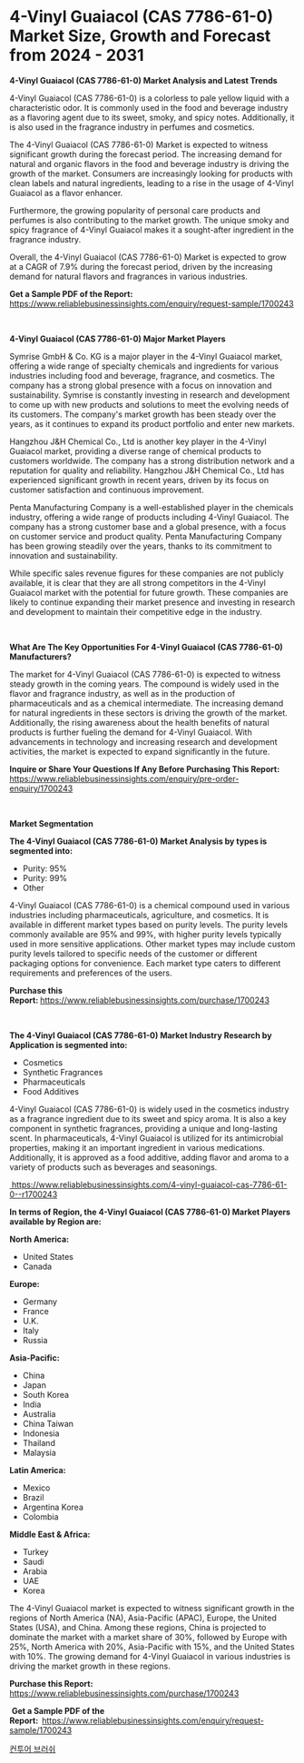 <p><h1>4-Vinyl Guaiacol (CAS 7786-61-0) Market Size, Growth and Forecast from 2024 - 2031</h1></p><p><strong>4-Vinyl Guaiacol (CAS 7786-61-0) Market Analysis and Latest Trends</strong></p>
<p><p>4-Vinyl Guaiacol (CAS 7786-61-0) is a colorless to pale yellow liquid with a characteristic odor. It is commonly used in the food and beverage industry as a flavoring agent due to its sweet, smoky, and spicy notes. Additionally, it is also used in the fragrance industry in perfumes and cosmetics.</p><p>The 4-Vinyl Guaiacol (CAS 7786-61-0) Market is expected to witness significant growth during the forecast period. The increasing demand for natural and organic flavors in the food and beverage industry is driving the growth of the market. Consumers are increasingly looking for products with clean labels and natural ingredients, leading to a rise in the usage of 4-Vinyl Guaiacol as a flavor enhancer.</p><p>Furthermore, the growing popularity of personal care products and perfumes is also contributing to the market growth. The unique smoky and spicy fragrance of 4-Vinyl Guaiacol makes it a sought-after ingredient in the fragrance industry.</p><p>Overall, the 4-Vinyl Guaiacol (CAS 7786-61-0) Market is expected to grow at a CAGR of 7.9% during the forecast period, driven by the increasing demand for natural flavors and fragrances in various industries.</p></p>
<p><strong>Get a Sample PDF of the Report:&nbsp;</strong> <a href="https://www.reliablebusinessinsights.com/enquiry/request-sample/1700243">https://www.reliablebusinessinsights.com/enquiry/request-sample/1700243</a></p>
<p>&nbsp;</p>
<p><strong>4-Vinyl Guaiacol (CAS 7786-61-0) Major Market Players</strong></p>
<p><p>Symrise GmbH & Co. KG is a major player in the 4-Vinyl Guaiacol market, offering a wide range of specialty chemicals and ingredients for various industries including food and beverage, fragrance, and cosmetics. The company has a strong global presence with a focus on innovation and sustainability. Symrise is constantly investing in research and development to come up with new products and solutions to meet the evolving needs of its customers. The company's market growth has been steady over the years, as it continues to expand its product portfolio and enter new markets.</p><p>Hangzhou J&H Chemical Co., Ltd is another key player in the 4-Vinyl Guaiacol market, providing a diverse range of chemical products to customers worldwide. The company has a strong distribution network and a reputation for quality and reliability. Hangzhou J&H Chemical Co., Ltd has experienced significant growth in recent years, driven by its focus on customer satisfaction and continuous improvement.</p><p>Penta Manufacturing Company is a well-established player in the chemicals industry, offering a wide range of products including 4-Vinyl Guaiacol. The company has a strong customer base and a global presence, with a focus on customer service and product quality. Penta Manufacturing Company has been growing steadily over the years, thanks to its commitment to innovation and sustainability.</p><p>While specific sales revenue figures for these companies are not publicly available, it is clear that they are all strong competitors in the 4-Vinyl Guaiacol market with the potential for future growth. These companies are likely to continue expanding their market presence and investing in research and development to maintain their competitive edge in the industry.</p></p>
<p>&nbsp;</p>
<p><strong>What Are The Key Opportunities For 4-Vinyl Guaiacol (CAS 7786-61-0) Manufacturers?</strong></p>
<p><p>The market for 4-Vinyl Guaiacol (CAS 7786-61-0) is expected to witness steady growth in the coming years. The compound is widely used in the flavor and fragrance industry, as well as in the production of pharmaceuticals and as a chemical intermediate. The increasing demand for natural ingredients in these sectors is driving the growth of the market. Additionally, the rising awareness about the health benefits of natural products is further fueling the demand for 4-Vinyl Guaiacol. With advancements in technology and increasing research and development activities, the market is expected to expand significantly in the future.</p></p>
<p><strong>Inquire or Share Your Questions If Any Before Purchasing This Report:</strong> <a href="https://www.reliablebusinessinsights.com/enquiry/pre-order-enquiry/1700243">https://www.reliablebusinessinsights.com/enquiry/pre-order-enquiry/1700243</a></p>
<p>&nbsp;</p>
<p><strong>Market Segmentation</strong></p>
<p><strong>The 4-Vinyl Guaiacol (CAS 7786-61-0) Market Analysis by types is segmented into:</strong></p>
<p><ul><li>Purity: 95%</li><li>Purity: 99%</li><li>Other</li></ul></p>
<p><p>4-Vinyl Guaiacol (CAS 7786-61-0) is a chemical compound used in various industries including pharmaceuticals, agriculture, and cosmetics. It is available in different market types based on purity levels. The purity levels commonly available are 95% and 99%, with higher purity levels typically used in more sensitive applications. Other market types may include custom purity levels tailored to specific needs of the customer or different packaging options for convenience. Each market type caters to different requirements and preferences of the users.</p></p>
<p><strong>Purchase this Report:&nbsp;</strong><a href="https://www.reliablebusinessinsights.com/purchase/1700243">https://www.reliablebusinessinsights.com/purchase/1700243</a></p>
<p>&nbsp;</p>
<p><strong>The 4-Vinyl Guaiacol (CAS 7786-61-0) Market Industry Research by Application is segmented into:</strong></p>
<p><ul><li>Cosmetics</li><li>Synthetic Fragrances</li><li>Pharmaceuticals</li><li>Food Additives</li></ul></p>
<p><p>4-Vinyl Guaiacol (CAS 7786-61-0) is widely used in the cosmetics industry as a fragrance ingredient due to its sweet and spicy aroma. It is also a key component in synthetic fragrances, providing a unique and long-lasting scent. In pharmaceuticals, 4-Vinyl Guaiacol is utilized for its antimicrobial properties, making it an important ingredient in various medications. Additionally, it is approved as a food additive, adding flavor and aroma to a variety of products such as beverages and seasonings.</p></p>
<p><a href="https://www.reliablebusinessinsights.com/4-vinyl-guaiacol-cas-7786-61-0--r1700243">&nbsp;https://www.reliablebusinessinsights.com/4-vinyl-guaiacol-cas-7786-61-0--r1700243</a></p>
<p><strong>In terms of Region, the 4-Vinyl Guaiacol (CAS 7786-61-0) Market Players available by Region are:</strong></p>
<p>
    <p> <strong> North America: </strong>
        <ul>
            <li>United States</li>
            <li>Canada</li>
        </ul>
        </p> 
    <p> <strong> Europe: </strong>
        <ul>
            <li>Germany</li>
            <li>France</li>
            <li>U.K.</li>
            <li>Italy</li>
            <li>Russia</li>
        </ul>
        </p> 
    <p> <strong> Asia-Pacific: </strong>
        <ul>
            <li>China</li>
            <li>Japan</li>
            <li>South Korea</li>
            <li>India</li>
            <li>Australia</li>
            <li>China Taiwan</li>
            <li>Indonesia</li>
            <li>Thailand</li>
            <li>Malaysia</li>
        </ul>
        </p> 
    <p> <strong> Latin America: </strong>
        <ul>
            <li>Mexico</li>
            <li>Brazil</li>
            <li>Argentina Korea</li>
            <li>Colombia</li>
        </ul>
        </p> 
    <p> <strong> Middle East & Africa: </strong>
        <ul>
            <li>Turkey</li>
            <li>Saudi</li>
            <li>Arabia</li>
            <li>UAE</li>
            <li>Korea</li>
        </ul>
    </p>
    </p>
<p><p>The 4-Vinyl Guaiacol market is expected to witness significant growth in the regions of North America (NA), Asia-Pacific (APAC), Europe, the United States (USA), and China. Among these regions, China is projected to dominate the market with a market share of 30%, followed by Europe with 25%, North America with 20%, Asia-Pacific with 15%, and the United States with 10%. The growing demand for 4-Vinyl Guaiacol in various industries is driving the market growth in these regions.</p></p>
<p><strong>Purchase this Report: </strong><a href="https://www.reliablebusinessinsights.com/purchase/1700243">https://www.reliablebusinessinsights.com/purchase/1700243</a></p>
<p>&nbsp;<strong>Get a Sample PDF of the Report:&nbsp;&nbsp;</strong><a href="https://www.reliablebusinessinsights.com/enquiry/request-sample/1700243">https://www.reliablebusinessinsights.com/enquiry/request-sample/1700243</a></p>
<p><strong></strong></p>
<p><p><a href="https://github.com/tasfiyaj85/Market-Research-Report-List-1/blob/main/7443875187241.md">컨투어 브러쉬</a></p></p>
